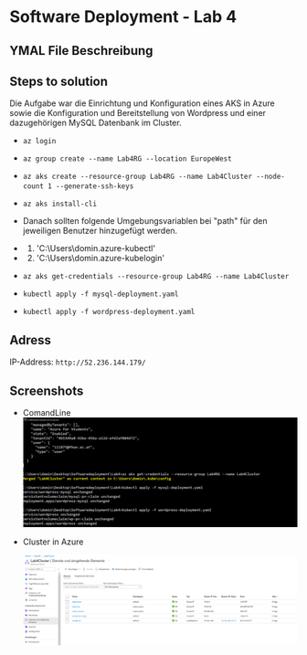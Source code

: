 # Software Deployment - Lab 4

## YMAL File Beschreibung

## Steps to solution

Die Aufgabe war die Einrichtung und Konfiguration eines AKS in Azure sowie die Konfiguration und Bereitstellung von Wordpress und einer dazugehörigen MySQL Datenbank im Cluster.

- `az login`
- `az group create --name Lab4RG --location EuropeWest`
- `az aks create --resource-group Lab4RG --name Lab4Cluster --node-count 1 --generate-ssh-keys`

- `az aks install-cli`

- Danach sollten folgende Umgebungsvariablen bei "path" für den jeweiligen Benutzer hinzugefügt werden.

- 1. 'C:\Users\domin\.azure-kubectl'
- 2. 'C:\Users\domin\.azure-kubelogin'

- `az aks get-credentials --resource-group Lab4RG --name Lab4Cluster`
- `kubectl apply -f mysql-deployment.yaml`
- `kubectl apply -f wordpress-deployment.yaml`

## Adress

IP-Address: `http://52.236.144.179/`

## Screenshots

- ComandLine
  ![Build](Screenshots/ComandLine.PNG)

- Cluster in Azure

  ![Summary](Screenshots/Azure.PNG)

